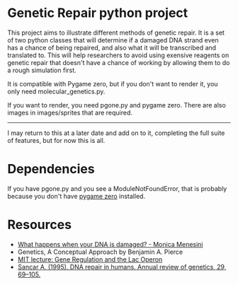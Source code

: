# Genetic Repair python project
This project aims to illustrate different methods of genetic repair. It is a set of two python classes that will determine if a damaged DNA strand even has a chance of being repaired, and also what it will be transcribed and translated to. This will help researchers to avoid using exensive reagents on genetic repair that doesn't have a chance of working by allowing them to do a rough simulation first.

It is compatible with Pygame zero, but if you don't want to render it, you only need molecular_genetics.py.

If you want to render, you need pgone.py and pygame zero. There are also images in images/sprites that are required.

---

I may return to this at a later date and add on to it, completing the full suite of features, but for now this is all.
# Dependencies
If you have pgone.py and you see a ModuleNotFoundError, that is probably because you don't have [pygame zero](https://pygame-zero.readthedocs.io/en/stable/installation.html) installed.

# Resources
- [What happens when your DNA is damaged? - Monica Menesini](https://www.youtube.com/watch?v=vP8-5Bhd2ag)
- Genetics, A Conceptual Approach by Benjamin A. Pierce
- [MIT lecture: Gene Regulation and the Lac Operon](https://ocw.mit.edu/courses/7-01sc-fundamentals-of-biology-fall-2011/resources/gene-regulation/)
- [Sancar A. (1995). DNA repair in humans. Annual review of genetics, 29, 69–105.](https://doi.org/10.1146/annurev.ge.29.120195.000441)